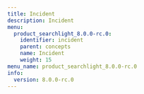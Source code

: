 ```yaml
---
title: Incident
description: Incident
menu:
  product_searchlight_8.0.0-rc.0:
    identifier: incident
    parent: concepts
    name: Incident
    weight: 15
menu_name: product_searchlight_8.0.0-rc.0
info:
  version: 8.0.0-rc.0
---
```


